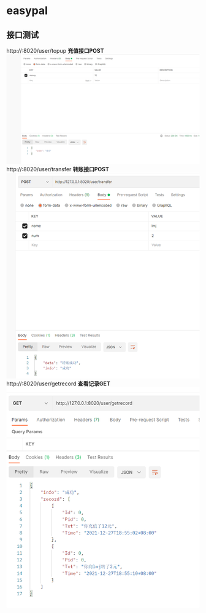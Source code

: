 # easypal


## 接口测试
http://:8020/user/topup **充值接口POST** 
![img_1.png](img_1.png)
http://:8020/user/transfer **转账接口POST**
![img_2.png](img_2.png)
http://:8020/user/getrecord **查看记录GET**
![img_3.png](img_3.png)

